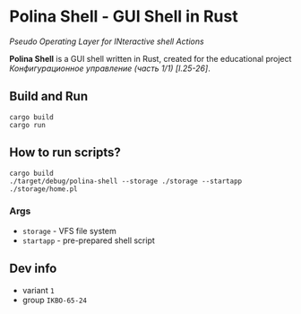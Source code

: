 # Polina Shell - GUI Shell in Rust

*Pseudo Operating Layer for INteractive shell Actions*

**Polina Shell** is a GUI shell written in Rust, created for the educational project _Конфигурационное управление (часть 1/1) [I.25-26]_.

## Build and Run
```
cargo build
cargo run
```
## How to run scripts? 
```
cargo build
./target/debug/polina-shell --storage ./storage --startapp ./storage/home.pl 
```

### Args
- `storage` - VFS file system
- `startapp` - pre-prepared shell script

## Dev info
- variant `1`
- group `IKBO-65-24`